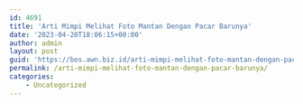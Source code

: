 ```yaml
---
id: 4691
title: 'Arti Mimpi Melihat Foto Mantan Dengan Pacar Barunya'
date: '2023-04-20T18:06:15+00:00'
author: admin
layout: post
guid: 'https://bos.awn.biz.id/arti-mimpi-melihat-foto-mantan-dengan-pacar-barunya/'
permalink: /arti-mimpi-melihat-foto-mantan-dengan-pacar-barunya/
categories:
    - Uncategorized
---
```


